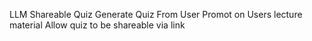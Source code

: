 LLM Shareable Quiz
Generate Quiz From User Promot on Users lecture material
Allow quiz to be shareable via link

